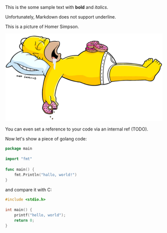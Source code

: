 This is the some sample text with **bold** and _italics_.

Unfortunately, Markdown does not support underline.

This is a picture of Homer Simpson.

![homer](images/homer.jpg?width=0.75&label=fig:homer&caption=A%20sleeping%20Homer%20Simpson "Homer Simpson")

You can even set a reference to your code via an internal ref (TODO).

Now let's show a piece of golang code:

```go
package main 

import "fmt"

func main() {
    fmt.Println("hallo, world!")
}
```

and compare it with C:

```c
#include <stdio.h>

int main() {
    printf("hello, world");
    return 0;
}
```
